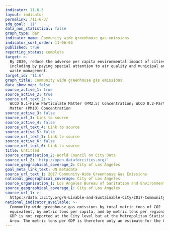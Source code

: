 ```yaml
---
indicator: 11.6.3
layout: indicator
permalink: /11-6-3/
sdg_goal: '11'
data_non_statistical: false
graph_type: bar
indicator_name: Community wide greenhouse gas emissions
indicator_sort_order: 11-06-03
published: true
reporting_status: complete
target: >-
  By 2030, reduce the adverse per capita environmental impact of cities,
  including by paying special attention to air quality and municipal and other
  waste management.
target_id: '11.6'
graph_title: Community wide greenhouse gas emissions
data_show_map: false
source_active_1: true
source_active_2: true
source_url_text_2: >-
  WCCD 8.1-Fine Particulate Matter (PM2.5) Concentration; WCCD 8.2-Particulate
  Matter (PM10) Concentration
source_active_3: false
source_url_3: Link to source
source_active_4: false
source_url_text_4: Link to source
source_active_5: false
source_url_text_5: Link to source
source_active_6: false
source_url_text_6: Link to source
title: Untitled
source_organisation_2: World Council on City Data
source_url_2: 'http://open.dataforcities.org/'
source_geographical_coverage_2: City of Los Angeles
goal_meta_link_text: UN metadata
source_url_text_1: 2017 Community-Wide Greenhouse Gas Emissions
national_geographical_coverage: City of Los Angeles
source_organisation_1: Los Angeles Bureau of Sanitation and Environment
source_geographical_coverage_1: City of Los Angeles
source_url_1: >-
  https://data.lacity.org/A-Livable-and-Sustainable-City/2017-Community-Wide-Greenhouse-Gas-Emissions/kkrh-b4e3
national_indicator_available: >-
  Community-wide greenhouse gas emissions by total metric tons of CO2
  equivalent, by metric tons per capita, and by metric tons per regional GDP.
  GDP is not reported at the City level but at the Metropolitan Statistical
  Area. The metric tons per GDP is therefore only an estimate for the City.
---
```

